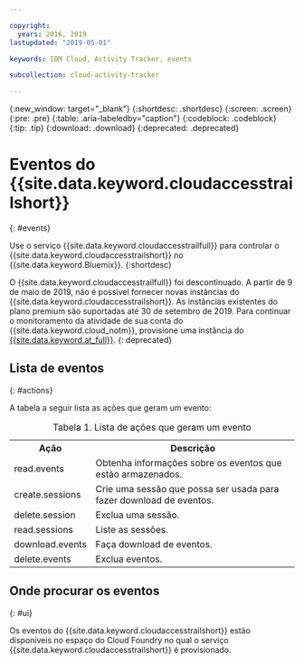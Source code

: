 ```yaml
---

copyright:
  years: 2016, 2019
lastupdated: "2019-05-01"

keywords: IBM Cloud, Activity Tracker, events

subcollection: cloud-activity-tracker

---
```


{:new_window: target="_blank"}
{:shortdesc: .shortdesc}
{:screen: .screen}
{:pre: .pre}
{:table: .aria-labeledby="caption"}
{:codeblock: .codeblock}
{:tip: .tip}
{:download: .download}
{:deprecated: .deprecated}


# Eventos do {{site.data.keyword.cloudaccesstrailshort}}
{: #events}

Use o serviço {{site.data.keyword.cloudaccesstrailfull}} para controlar o {{site.data.keyword.cloudaccesstrailshort}} no {{site.data.keyword.Bluemix}}. 
{:shortdesc}

O {{site.data.keyword.cloudaccesstrailfull}} foi descontinuado. A partir de 9 de maio de 2019, não é possível fornecer novas instâncias do {{site.data.keyword.cloudaccesstrailshort}}. As instâncias existentes do plano premium são suportadas até 30 de setembro de 2019. Para continuar o monitoramento da atividade de sua conta do {{site.data.keyword.cloud_notm}}, provisione uma instância do [{{site.data.keyword.at_full}}](/docs/services/Activity-Tracker-with-LogDNA?topic=logdnaat-getting-started#getting-started).
{: deprecated}


## Lista de eventos
{: #actions}

A tabela a seguir lista as ações que geram um evento:

<table>
  <caption>Tabela 1. Lista de ações que geram um evento</caption>
  <tr>
    <th>Ação</th>
	  <th>Descrição</th>
  <tr>
  <tr>
    <td>read.events</td>
	  <td>Obtenha informações sobre os eventos que estão armazenados.</td>
  </tr>
  <tr>
    <td>create.sessions</td>
	  <td>Crie uma sessão que possa ser usada para fazer download de eventos.</td>
  </tr>
  <tr>
    <td>delete.session</td>
	  <td>Exclua uma sessão.</td>
  </tr>
  <tr>
    <td>read.sessions</td>
	  <td>Liste as sessões.</td>
  </tr>
  <tr>
    <td>download.events</td>
	  <td>Faça download de eventos.</td>
  </tr>
  <tr>
    <td>delete.events</td>
	  <td>Exclua eventos.</td>
  </tr>
</table>


## Onde procurar os eventos
{: #ui}
 	
Os eventos do {{site.data.keyword.cloudaccesstrailshort}} estão disponíveis no espaço do Cloud Foundry no qual o serviço {{site.data.keyword.cloudaccesstrailshort}} é provisionado.
